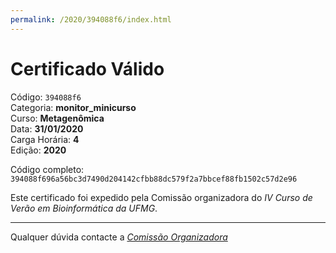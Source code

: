 ```yaml
---
permalink: /2020/394088f6/index.html
---
```


# Certificado Válido

Código: `394088f6`<br>
Categoria: **monitor_minicurso**<br>
Curso: **Metagenômica**<br>
Data: **31/01/2020**<br>
Carga Horária: **4**<br>
Edição: **2020**<br>


Código completo: `394088f696a56bc3d7490d204142cfbb88dc579f2a7bbcef88fb1502c57d2e96`


Este certificado foi expedido pela Comissão organizadora do *IV Curso de Verão em Bioinformática da UFMG*.

----

Qualquer dúvida contacte a [_Comissão Organizadora_](<mailto:cursobioinfoufmg@gmail.com$subject=[Certificados]>)

